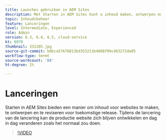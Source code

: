 ```yaml
---
title: Launches gebruiken in AEM Sites
description: Met Starten in AEM Sites kunt u inhoud maken, ontwerpen en reviseren voor toekomstige release.
topic: Inhoudsbeheer
feature: Lanceringen
level: Intermediate, Experienced
role: Admin
version: 6.3, 6.4, 6.5, cloud-service
kt: 6970
thumbnail: 331285.jpg
source-git-commit: b0bca57676813bd353213b4808f99c463272de85
workflow-type: tm+mt
source-wordcount: '68'
ht-degree: 2%

---
```



# Lanceringen

Starten in AEM Sites bieden een manier om inhoud voor websites te maken, te ontwerpen en te reviseren voor toekomstige release. Tijdens de lancering van de lancering kan de productie website zich blijven ontwikkelen en dag in dag veranderen zoals het normaal zou doen.

>[!VIDEO](https://video.tv.adobe.com/v/331285?quality=12&learn=on)
